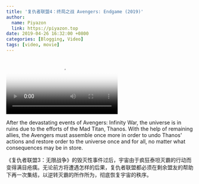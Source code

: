 ```yaml
---
title: '复仇者联盟4：终局之战 Avengers: Endgame (2019)'
author:
  name: Piyazon
  link: https://piyazon.top
date: 2019-04-26 16:32:00 +0800
categories: [Blogging, Video]
tags: [video, movie]
---
```



<video id="player" class="weixin_video" playsinline controls x-webkit-airplay poster="https://git.lug.ustc.edu.cn/flame3/images/-/raw/main/movie/avengers-4.jpg"
  wxv="wxv_2187558367680921600" src="">
  <track kind="captions" label="English" src="https://piyazon.top/storage/assets/subtitles/avengers-4-ec.vtt" srclang="en"
      />
</video>

After the devastating events of Avengers: Infinity War, the universe is in ruins due to the efforts of the Mad Titan, Thanos. With the help of remaining allies, the Avengers must assemble once more in order to undo Thanos' actions and restore order to the universe once and for all, no matter what consequences may be in store.

《复仇者联盟3：无限战争》的毁灭性事件过后，宇宙由于疯狂泰坦灭霸的行动而变得满目疮痍。无论前方将遭遇怎样的后果，复仇者联盟都必须在剩余盟友的帮助下再一次集结，以逆转灭霸的所作所为，彻底恢复宇宙的秩序。
